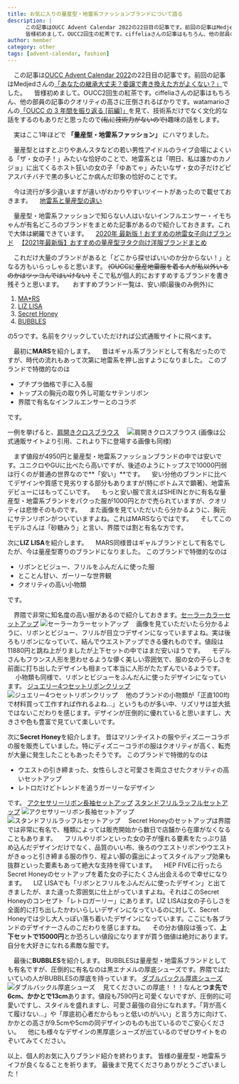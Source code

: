 ```yaml
---
title: お気に入りの量産型・地雷系ファッションブランドについて語る
description: |
    　この記事はOUCC Advent Calendar 2022の22日目の記事です。前回の記事はMedjedさんの「あなたの継承大丈夫？委譲で書き換えた方がよくない？」でした。
    　皆様初めまして。OUCC2回生の紅茶です。ciffeliaさんの記事はもちろん、他の部員の記事のクオリティの高さに圧倒されるばかりです。watamarioさんの「OUCC の 3 年間を振り返る [前編]」を見て、技術系だけでなく文化的な話をするのもありだと思ったので(私に技術力がないので)趣味の話をします。
author: member
category: other
tags: [advent-calendar, fashion]
---
```

　この記事は[OUCC Advent Calendar 2022](https://adventar.org/calendars/7859)の22日目の記事です。前回の記事はMedjedさんの[「あなたの継承大丈夫？委譲で書き換えた方がよくない？」](https://qiita.com/raedion/items/26f9f19e92d1826c9a7e)でした。
　皆様初めまして。OUCC2回生の紅茶です。ciffeliaさんの記事はもちろん、他の部員の記事のクオリティの高さに圧倒されるばかりです。watamarioさんの[「OUCC の 3 年間を振り返る [前編]」](/blog/articles/835)を見て、技術系だけでなく文化的な話をするのもありだと思ったので~~(私に技術力がないので)~~趣味の話をします。
 
　実はここ1年ほどで **「量産型・地雷系ファッション」** にハマりました。

　量産型とはすとぷりやあんスタなどの若い男性アイドルのライブ会場によくいる「ザ・女の子！」みたいな恰好のことで、地雷系とは「明日、私は誰かのカノジョ」に出てくるホスト狂いの女の子「ゆあてゃ」みたいなザ・女の子だけどピアスバチバチで黒の多いどこか病んだ印象の恰好のことです。

　今は流行が多少違いますが違いがわかりやすいツイートがあったので載せておきます。
 　[地雷系と量産型の違い](https://twitter.com/kappe_reeka/status/1268867552903495680)
  
　量産型・地雷系ファッションで知らない人はいないインフルエンサー・イモちゃんが有名どころのブランドをまとめた記事があるので紹介しておきます。これで大体は網羅できています。
 　[2020年 最新版！おすすめの地雷女子向けブランド](https://potaku-cosme.com/zirai-brand/)
 　[【2021年最新版】おすすめの量産型ヲタク向け洋服ブランドまとめ](https://potaku-cosme.com/osisika_katan/#toc2)

　これだけ大量のブランドがあると「どこから探せばいいのか分からない！」となる方もいらっしゃると思います。 ~~(OUCCに量産地雷服を着る人が私以外いるのかはツッコんではいけない)~~ そこで私が個人的におすすめするブランドを書き残そうと思います。
　
 おすすめブランド一覧は、安い順(最後のみ例外)に
 1. [MA*RS](https://lilimpark.jp/)
 2. [LIZ LISA](https://www.tokyokawaiilife.jp/)
 3. [Secret Honey](https://www.rakuten.ne.jp/gold/secrethoney/)
 4. [BUBBLES](https://www.sparklingmall.jp/c/bubbles)

の5つです。名前をクリックしていただければ公式通販サイトに飛べます。


　最初に**MARS**を紹介します。
　昔はギャル系ブランドとして有名だったのですが、時代の流れもあって次第に地雷系を押し出すようになりました。
 このブランドで特徴的なのは
 - プチプラ価格で手に入る服
 - トップスの胸元の取り外し可能なサテンリボン
 - 界隈で有名なインフルエンサーとのコラボ
 
です。
 
 一例を挙げると、[肩開きクロスブラウス](https://lilimpark.jp/shopdetail/000000004938/rearrival/page1/recommend/)
　![肩開きクロスブラウス](https://makeshop-multi-images.akamaized.net/lilimpark/shopimages/38/49/1_000000004938.jpg?1662533627)
 (画像は公式通販サイトより引用、これより下に登場する画像も同様)

　まず値段が4950円と量産型・地雷系ファッションブランドの中では安いです。ユニクロやGUに比べたら高いですが、後述のようにトップスで10000円弱は行くのが普通の世界なので**「安い」**です。
　安い分他のブランドに比べてデザインや質感で見劣りする部分もありますが(特にボトムスで顕著)、地雷系デビューにはもってこいです。
　もっと安い服で言えばSHEINとかに有名な量産型・地雷系ブランドをパクった服が1000円とかで売られていますが、クオリティは悲惨そのものです。
　また画像を見ていただいたら分かるように、胸元にサテンリボンがついていますよね。これはMARSならではです。
　そしてこのモデルさんは「砂糖みう」と言い、界隈では割と有名な方です。


次に**LIZ LISA**を紹介します。
　MARS同様昔はギャルブランドとして有名でしたが、今は量産型寄りのブランドになりました。
 このブランドで特徴的なのは
 - リボンとビジュー、フリルをふんだんに使った服
 - とことん甘い、ガーリーな世界観
 - クオリティの高い小物類

 です。
 
　界隈で非常に知名度の高い服があるので紹介しておきます。[セーラーカラーセットアップ](https://www.tokyokawaiilife.jp/fs/lizlisaadmin/125-6009-0)
 ![セーラーカラーセットアップ](https://lizlisaadmin.fs-storage.jp/fs2cabinet/125/125-6009-0/125-6009-0-m-02-pl.jpg)
　画像を見ていただいたら分かるように、リボンとビジュー、フリルが目立つデザインになっていますよね。実は後ろもリボンになっていて、結んでウエストアップできる優れものです。値段は11880円と跳ね上がりましたが上下セットの中ではまだ安いほうです。
　モデルさんもフランス人形を思わせるような儚く美しい雰囲気で、服の女の子らしさを前面に打ち出したデザインも相まって本当に人形がたたずんでいるようです。
　
 小物類も同様で、リボンとビジューをふんだんに使ったデザインになっています。
 [ジュエリー4つセットリボンクリップ](https://www.tokyokawaiilife.jp/fs/lizlisaadmin/all-goods_hair/125-9203-0)
 ![ジュエリー4つセットリボンクリップ](https://lizlisaadmin.fs-storage.jp/fs2cabinet/125/125-9203-0/125-9203-0-m-01-pl.jpg)
 　他のブランドの小物類が「正直100均で材料買って工作すれば作れるよね…」というものが多い中、リズリサは並大抵ではないこだわりを感じます。デザインが圧倒的に優れていると思いますし、大きさや色も豊富で見ていて楽しいです。
  
  
  次に**Secret Honey**を紹介します。
  昔はマリンテイストの服やディズニーコラボの服を販売していました。特にディズニーコラボの服はクオリティが高く、転売が大量に発生したこともあったそうです。
  このブランドで特徴的なのは
  - ウエストの引き締まった、女性らしさと可愛さを両立させたクオリティの高いセットアップ
  - レトロだけどトレンドを追うガーリーなデザイン

です。
[アクセサリーリボン長袖セットアップ](https://item.rakuten.co.jp/secrethoney/5sa503/)
[スタンドフリルラッフルセットアップ](https://item.rakuten.co.jp/secrethoney/5sa202/)
![アクセサリーリボン長袖セットアップ](https://image.rakuten.co.jp/secrethoney/cabinet/2022aw/5sa503-m14.jpg)
![スタンドフリルラッフルセットアップ](https://image.rakuten.co.jp/secrethoney/cabinet/2022aw/5sa202-m1.jpg)
　Secret Honeyのセットアップは界隈では非常に有名で、種類によっては販売開始から数日で店舗から在庫がなくなることもあります。
　フリルやリボンといった女の子が憧れる要素をたっぷり詰め込んだデザインだけでなく、品質のいい布、後ろのウエストリボンやウエストがきゅっと引き締まる服の作り、程よい脚の露出によってスタイルアップ効果も抜群といった要素もあって絶大な支持を得ています。
　HEP FIVEに行ったらSecret Honeyのセットアップを着た女の子にたくさん出会えるので幸せになります。
　LIZ LISAでも「リボンとフリルをふんだんに使ったデザイン」と出てきましたが、また違った雰囲気に仕上がっていますよね。それはこのSecret Honeyのコンセプト「レトロガーリー」にあります。LIZ LISAは女の子らしさを全面的に打ち出したかわいらしいデザインになっているのに対して、Secret Honeyでは少し大人っぽい落ち着いたデザインになっています。ここにも各ブランドのデザイナーさんのこだわりを感じますね。
　その分お値段は張って、**上下セットで15000円**とか恐ろしい値段になりますが買う価値は絶対にあります。自分を大好きになれる素敵な服です。


　最後に**BUBBLES**を紹介します。
 BUBBLESは量産型・地雷系ブランドとしても有名ですが、圧倒的に有名なのは黒エナメルの厚底シューズです。界隈ではたいていの人がBUBBLESの厚底を持っています。
 [ダブルバックル厚底シューズ](https://www.sparklingmall.jp/c/sparklingmall_all/sparklingmall_shoes/B18203)
 ![ダブルバックル厚底シューズ](https://sparklingmall.itembox.design/product/073/000000007326/000000007326-21-xl.jpg?t=20221220190242)
　見てくださいこの厚底！！！なんと**つま先で6cm、かかとで13cm**あります。値段も7590円と可愛くないですが、圧倒的に可愛いですし、スタイルを盛れますし、可愛さ最強の自分になれます。「背が高くて履けない…」や「厚底初心者だからもっと低いのがいい」と言う方に向けて、かかとの高さが9.5cmや5cmの同デザインのものも出ているのでご安心ください。
　他にも様々なデザインの黒厚底シューズが出ているのでぜひサイトをのぞいてみてください。


以上、個人的お気に入りブランド紹介を終わります。
皆様の量産型・地雷系ライフが良くなることを祈ります。
最後まで見てくださりありがとうございました！
 